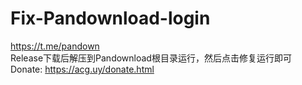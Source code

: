 # Fix-Pandownload-login
https://t.me/pandown  
Release下载后解压到Pandownload根目录运行，然后点击修复运行即可  
Donate: https://acg.uy/donate.html
